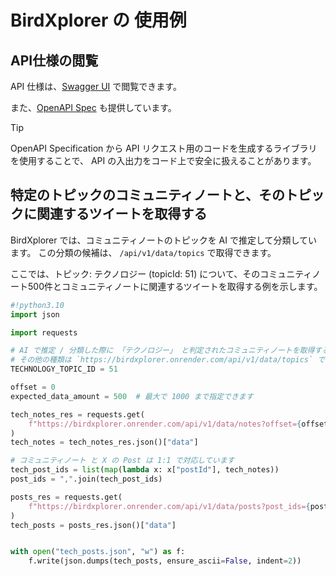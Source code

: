 # BirdXplorer の 使用例

## API仕様の閲覧

API 仕様は、[Swagger UI](https://birdxplorer.onrender.com/docs) で閲覧できます。

また、[OpenAPI Spec](https://birdxplorer.onrender.com/openapi.json) も提供しています。

> [!TIP]
> OpenAPI Specification から API リクエスト用のコードを生成するライブラリを使用することで、
> API の入出力をコード上で安全に扱えることがあります。

## 特定のトピックのコミュニティノートと、そのトピックに関連するツイートを取得する

BirdXplorer では、コミュニティノートのトピックを AI で推定して分類しています。
この分類の候補は、 `/api/v1/data/topics` で取得できます。

ここでは、トピック: テクノロジー (topicId: 51) について、そのコミュニティノート500件とコミュニティノートに関連するツイートを取得する例を示します。

```python
#!python3.10
import json

import requests

# AI で推定 / 分類した際に 「テクノロジー」 と判定されたコミュニティノートを取得するための id
# その他の種類は `https://birdxplorer.onrender.com/api/v1/data/topics` で取得できます
TECHNOLOGY_TOPIC_ID = 51

offset = 0
expected_data_amount = 500  # 最大で 1000 まで指定できます

tech_notes_res = requests.get(
    f"https://birdxplorer.onrender.com/api/v1/data/notes?offset={offset}&limit={expected_data_amount}&topic_ids={TECHNOLOGY_TOPIC_ID}&language=ja"
)
tech_notes = tech_notes_res.json()["data"]

# コミュニティノート と X の Post は 1:1 で対応しています
tech_post_ids = list(map(lambda x: x["postId"], tech_notes))
post_ids = ",".join(tech_post_ids)

posts_res = requests.get(
    f"https://birdxplorer.onrender.com/api/v1/data/posts?post_ids={post_ids}&limit={expected_data_amount}"
)
tech_posts = posts_res.json()["data"]


with open("tech_posts.json", "w") as f:
    f.write(json.dumps(tech_posts, ensure_ascii=False, indent=2))
```
